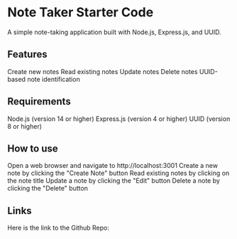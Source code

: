 # Note Taker Starter Code
A simple note-taking application built with Node.js, Express.js, and UUID.

## Features

Create new notes
Read existing notes
Update notes
Delete notes
UUID-based note identification

## Requirements

Node.js (version 14 or higher)
Express.js (version 4 or higher)
UUID (version 8 or higher)

## How to use
Open a web browser and navigate to http://localhost:3001
Create a new note by clicking the "Create Note" button
Read existing notes by clicking on the note title
Update a note by clicking the "Edit" button
Delete a note by clicking the "Delete" button

## Links
Here is the link to the Github Repo:
